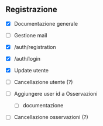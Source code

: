 ## Registrazione

- [x] Documentazione generale

- [ ] Gestione mail

- [x] /auth/registration
	
- [x] /auth/login
  
- [x] Update utente
	
- [ ] Cancellazione utente (?)
	
- [ ] Aggiungere user id a Osservazioni
	- [ ] documentazione

- [ ] Cancellazione osservazioni (?)
